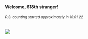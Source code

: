 #### Welcome, 618th stranger!

###### <sup>P.S. counting started approximately in 10.01.22</sup>

<img src="https://kraftwerk28.pp.ua/vcnt.png"></img>
